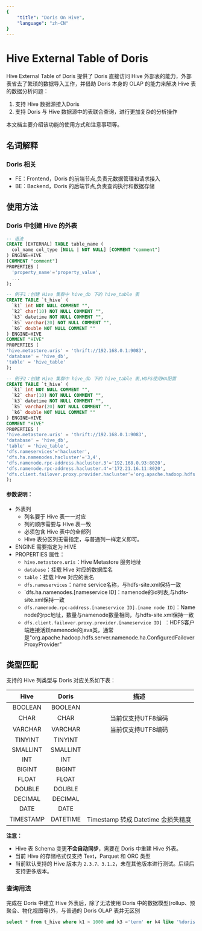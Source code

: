 ```yaml
---
{
    "title": "Doris On Hive",
    "language": "zh-CN"
}
---
```


<!-- 
Licensed to the Apache Software Foundation (ASF) under one
or more contributor license agreements.  See the NOTICE file
distributed with this work for additional information
regarding copyright ownership.  The ASF licenses this file
to you under the Apache License, Version 2.0 (the
"License"); you may not use this file except in compliance
with the License.  You may obtain a copy of the License at

  http://www.apache.org/licenses/LICENSE-2.0

Unless required by applicable law or agreed to in writing,
software distributed under the License is distributed on an
"AS IS" BASIS, WITHOUT WARRANTIES OR CONDITIONS OF ANY
KIND, either express or implied.  See the License for the
specific language governing permissions and limitations
under the License.
-->

# Hive External Table of Doris

Hive External Table of Doris 提供了 Doris 直接访问 Hive 外部表的能力，外部表省去了繁琐的数据导入工作，并借助 Doris 本身的 OLAP 的能力来解决 Hive 表的数据分析问题：

1. 支持 Hive 数据源接入Doris
2. 支持 Doris 与 Hive 数据源中的表联合查询，进行更加复杂的分析操作

本文档主要介绍该功能的使用方式和注意事项等。

## 名词解释

### Doris 相关

* FE：Frontend，Doris 的前端节点,负责元数据管理和请求接入
* BE：Backend，Doris 的后端节点,负责查询执行和数据存储

## 使用方法

### Doris 中创建 Hive 的外表

```sql
-- 语法
CREATE [EXTERNAL] TABLE table_name (
  col_name col_type [NULL | NOT NULL] [COMMENT "comment"]
) ENGINE=HIVE
[COMMENT "comment"]
PROPERTIES (
  'property_name'='property_value',
  ...
);

-- 例子1：创建 Hive 集群中 hive_db 下的 hive_table 表
CREATE TABLE `t_hive` (
  `k1` int NOT NULL COMMENT "",
  `k2` char(10) NOT NULL COMMENT "",
  `k3` datetime NOT NULL COMMENT "",
  `k5` varchar(20) NOT NULL COMMENT "",
  `k6` double NOT NULL COMMENT ""
) ENGINE=HIVE
COMMENT "HIVE"
PROPERTIES (
'hive.metastore.uris' = 'thrift://192.168.0.1:9083',
'database' = 'hive_db',
'table' = 'hive_table'
);

-- 例子2：创建 Hive 集群中 hive_db 下的 hive_table 表,HDFS使用HA配置
CREATE TABLE `t_hive` (
  `k1` int NOT NULL COMMENT "",
  `k2` char(10) NOT NULL COMMENT "",
  `k3` datetime NOT NULL COMMENT "",
  `k5` varchar(20) NOT NULL COMMENT "",
  `k6` double NOT NULL COMMENT ""
) ENGINE=HIVE
COMMENT "HIVE"
PROPERTIES (
'hive.metastore.uris' = 'thrift://192.168.0.1:9083',
'database' = 'hive_db',
'table' = 'hive_table',
'dfs.nameservices'='hacluster',
'dfs.ha.namenodes.hacluster'='3,4',
'dfs.namenode.rpc-address.hacluster.3'='192.168.0.93:8020',
'dfs.namenode.rpc-address.hacluster.4'='172.21.16.11:8020',
'dfs.client.failover.proxy.provider.hacluster'='org.apache.hadoop.hdfs.server.namenode.ha.ConfiguredFailoverProxyProvider'
);
```

#### 参数说明：

- 外表列
    - 列名要于 Hive 表一一对应
    - 列的顺序需要与 Hive 表一致
    - 必须包含 Hive 表中的全部列
    - Hive 表分区列无需指定，与普通列一样定义即可。
- ENGINE 需要指定为 HIVE
- PROPERTIES 属性：
    - `hive.metastore.uris`：Hive Metastore 服务地址
    - `database`：挂载 Hive 对应的数据库名
    - `table`：挂载 Hive 对应的表名
    - `dfs.nameservices`：name service名称，与hdfs-site.xml保持一致
    - `dfs.ha.namenodes.[nameservice ID]：namenode的id列表,与hdfs-site.xml保持一致
    - `dfs.namenode.rpc-address.[nameservice ID].[name node ID]`：Name node的rpc地址，数量与namenode数量相同，与hdfs-site.xml保持一致
    - `dfs.client.failover.proxy.provider.[nameservice ID] `：HDFS客户端连接活跃namenode的java类，通常是"org.apache.hadoop.hdfs.server.namenode.ha.ConfiguredFailoverProxyProvider"

## 类型匹配

支持的 Hive 列类型与 Doris 对应关系如下表：

|  Hive  | Doris  |             描述              |
| :------: | :----: | :-------------------------------: |
|   BOOLEAN  | BOOLEAN  |                         |
|   CHAR   |  CHAR  |            当前仅支持UTF8编码            |
|   VARCHAR | VARCHAR |       当前仅支持UTF8编码       |
|   TINYINT   | TINYINT |  |
|   SMALLINT  | SMALLINT |  |
|   INT  | INT |  |
|   BIGINT  | BIGINT |  |
|   FLOAT   |  FLOAT  |                                   |
|   DOUBLE  | DOUBLE |  |
|   DECIMAL  | DECIMAL |  |
|   DATE   |  DATE  |                                   |
|   TIMESTAMP  | DATETIME | Timestamp 转成 Datetime 会损失精度 |

**注意：**
- Hive 表 Schema 变更**不会自动同步**，需要在 Doris 中重建 Hive 外表。
- 当前 Hive 的存储格式仅支持 Text，Parquet 和 ORC 类型
- 当前默认支持的 Hive 版本为 `2.3.7、3.1.2`，未在其他版本进行测试。后续后支持更多版本。

### 查询用法

完成在 Doris 中建立 Hive 外表后，除了无法使用 Doris 中的数据模型(rollup、预聚合、物化视图等)外，与普通的 Doris OLAP 表并无区别

```sql
select * from t_hive where k1 > 1000 and k3 ='term' or k4 like '%doris';
```

